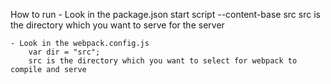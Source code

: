 How to run
	- Look in the package.json start script
		--content-base src
		src is the directory which you want to serve for the server
		
	- Look in the webpack.config.js
		var dir = "src";
		src is the directory which you want to select for webpack to compile and serve